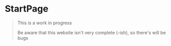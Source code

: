 # StartPage
> This is a work in progress
>
> Be aware that this website isn't very complete (-ish), so there's will be bugs